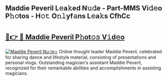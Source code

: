 ## Maddie Peveril L𝚎a𝚔ed N𝚞𝚍e - Part-MMS Vi𝚍𝚎o P𝚑𝚘tos - H𝚘𝚝 O𝚗𝚕yf𝚊ns L𝚎a𝚔s CfhCc

# <h2><a href="http://kfbhv6w.oniu.top/?m=Maddie+Peveril">🔗👉 🔴 Maddie Peveril P𝚑ot𝚘𝚜 V𝚒d𝚎o</a></h2>

[![Maddie Peveril Nu𝚍e𝚜](https://i.imgur.com/0qMVB7G.gif)](http://kfbhv6w.oniu.top/?m=Maddie+Peveril)
Online thought leader Maddie Peveril, celebrated for sharing dance and lifestyle material, consisting of presentations and personal vlogs. Outstanding magician's assistant Maddie Peveril, recognized for their remarkable abilities and accomplishments in assisting magicians.  
